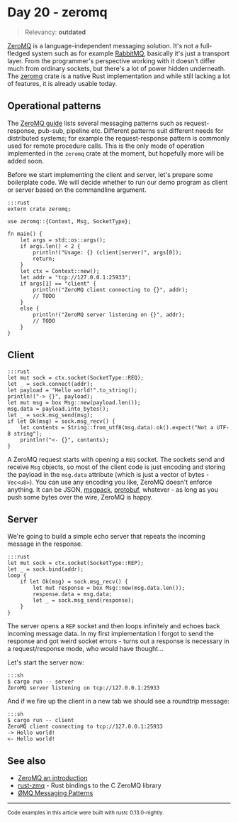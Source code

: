 # Day 20 - zeromq

> Relevancy: **outdated**

[ZeroMQ](http://zeromq.org/) is a language-independent messaging solution. It's not a full-fledged system such as for example [RabbitMQ](http://www.rabbitmq.com/), basically it's just a transport layer. From the programmer's perspective working with it doesn't differ much from ordinary sockets, but there's a lot of power hidden underneath. The [zeromq](https://github.com/zeromq/zmq.rs) crate is a native Rust implementation and while still lacking a lot of features, it is already usable today.

Operational patterns
--------------------

The [ZeroMQ guide](http://zguide.zeromq.org/page:all#Messaging-Patterns) lists several messaging patterns such as request-response, pub-sub, pipeline etc. Different patterns suit different needs for distributed systems; for example the request-response pattern is commonly used for remote procedure calls. This is the only mode of operation implemented in the `zeromq` crate at the moment, but hopefully more will be added soon.

Before we start implementing the client and server, let's prepare some boilerplate code. We will decide whether to run our demo program as client or server based on the commandline argument.

    :::rust
    extern crate zeromq;

    use zeromq::{Context, Msg, SocketType};

    fn main() {
        let args = std::os::args();
        if args.len() < 2 {
            println!("Usage: {} (client|server)", args[0]);
            return;
        }
        let ctx = Context::new();
        let addr = "tcp://127.0.0.1:25933";
        if args[1] == "client" {
            println!("ZeroMQ client connecting to {}", addr);
            // TODO
        }
        else {
            println!("ZeroMQ server listening on {}", addr);
            // TODO
        }
    }


Client
------

    :::rust
    let mut sock = ctx.socket(SocketType::REQ);
    let _ = sock.connect(addr);
    let payload = "Hello world!".to_string();
    println!("-> {}", payload);
    let mut msg = box Msg::new(payload.len());
    msg.data = payload.into_bytes();
    let _ = sock.msg_send(msg);
    if let Ok(msg) = sock.msg_recv() {
        let contents = String::from_utf8(msg.data).ok().expect("Not a UTF-8 string");
        println!("<- {}", contents);
    }

A ZeroMQ request starts with opening a `REQ` socket. The sockets send and receive `Msg` objects, so most of the client code is just encoding and storing the payload in the `msg.data` attribute (which is just a vector of bytes - `Vec<u8>`). You can use any encoding you like, ZeroMQ doesn't enforce anything. It can be JSON, [msgpack](https://github.com/mneumann/rust-msgpack), [protobuf](https://github.com/stepancheg/rust-protobuf), whatever - as long as you push some bytes over the wire, ZeroMQ is happy.

Server
------

We're going to build a simple echo server that repeats the incoming message in the response.

    :::rust
    let mut sock = ctx.socket(SocketType::REP);
    let _ = sock.bind(addr);
    loop {
        if let Ok(msg) = sock.msg_recv() {
            let mut response = box Msg::new(msg.data.len());
            response.data = msg.data;
            let _ = sock.msg_send(response);
        }
    }

The server opens a `REP` socket and then loops infinitely and echoes back incoming message data. In my first implementation I forgot to send the response and got weird socket errors - turns out a response is necessary in a request/response mode, who would have thought...

Let's start the server now:

    :::sh
    $ cargo run -- server
    ZeroMQ server listening on tcp://127.0.0.1:25933

And if we fire up the client in a new tab we should see a roundtrip message:

    :::sh
    $ cargo run -- client
    ZeroMQ client connecting to tcp://127.0.0.1:25933
    -> Hello world!
    <- Hello world!

See also
--------

* [ZeroMQ an introduction](http://nichol.as/zeromq-an-introduction)
* [rust-zmq](https://github.com/erickt/rust-zmq) - Rust bindings to the C ZeroMQ library
* [ØMQ Messaging Patterns](http://learning-0mq-with-pyzmq.readthedocs.org/en/latest/pyzmq/patterns/patterns.html)

----

<small>
Code examples in this article were built with rustc 0.13.0-nightly.
</small>
